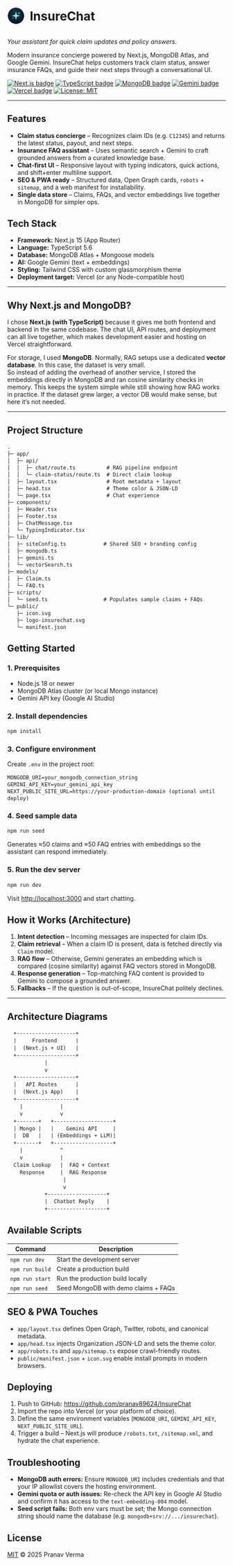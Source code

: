 <div style="display: flex; align-items: center;">  <img src="./public/icon.svg" alt="InsureChat" width="40" height="40"/> <h1 style="margin-left: 12px; margin-top: 20px;">InsureChat</h1>
</div>

*Your assistant for quick claim updates and policy answers.*

Modern insurance concierge powered by Next.js, MongoDB Atlas, and Google Gemini. InsureChat helps customers track claim status, answer insurance FAQs, and guide their next steps through a conversational UI.



[![Next.js badge](https://img.shields.io/badge/Next.js-15.5-black?logo=next.js)](https://nextjs.org/)
[![TypeScript badge](https://img.shields.io/badge/TypeScript-5.6-blue?logo=typescript)](https://www.typescriptlang.org/)
[![MongoDB badge](https://img.shields.io/badge/MongoDB-Atlas-green?logo=mongodb)](https://www.mongodb.com/)
[![Gemini badge](https://img.shields.io/badge/Google-Gemini-orange)](https://cloud.google.com/gemini)
[![Vercel badge](https://img.shields.io/badge/Vercel-Deploy-black?logo=vercel)](https://vercel.com/)
[![License: MIT](https://img.shields.io/badge/License-MIT-green)](LICENSE)

---

## Features

- **Claim status concierge** – Recognizes claim IDs (e.g. `C12345`) and returns the latest status, payout, and next steps.
- **Insurance FAQ assistant** – Uses semantic search + Gemini to craft grounded answers from a curated knowledge base.
- **Chat-first UI** – Responsive layout with typing indicators, quick actions, and shift+enter multiline support.
- **SEO & PWA ready** – Structured data, Open Graph cards, `robots` + `sitemap`, and a web manifest for installability.
- **Single data store** – Claims, FAQs, and vector embeddings live together in MongoDB for simpler ops.

## Tech Stack

- **Framework:** Next.js 15 (App Router)
- **Language:** TypeScript 5.6
- **Database:** MongoDB Atlas + Mongoose models
- **AI:** Google Gemini (text + embeddings)
- **Styling:** Tailwind CSS with custom glassmorphism theme
- **Deployment target:** Vercel (or any Node-compatible host)

---

## Why Next.js and MongoDB?

I chose **Next.js (with TypeScript)** because it gives me both frontend and backend in the same codebase. The chat UI, API routes, and deployment can all live together, which makes development easier and hosting on Vercel straightforward.

For storage, I used **MongoDB**. Normally, RAG setups use a dedicated **vector database**. In this case, the dataset is very small.  
So instead of adding the overhead of another service, I stored the embeddings directly in MongoDB and ran cosine similarity checks in memory. This keeps the system simple while still showing how RAG works in practice. If the dataset grew larger, a vector DB would make sense, but here it’s not needed.

---

## Project Structure

```
.
├─ app/
│  ├─ api/
│  │  ├─ chat/route.ts          # RAG pipeline endpoint
│  │  └─ claim-status/route.ts  # Direct claim lookup
│  ├─ layout.tsx                # Root metadata + layout
│  ├─ head.tsx                  # Theme color & JSON-LD
│  └─ page.tsx                  # Chat experience
├─ components/
│  ├─ Header.tsx
│  ├─ Footer.tsx
│  ├─ ChatMessage.tsx
│  └─ TypingIndicator.tsx
├─ lib/
│  ├─ siteConfig.ts            # Shared SEO + branding config
│  ├─ mongodb.ts
│  ├─ gemini.ts
│  └─ vectorSearch.ts
├─ models/
│  ├─ Claim.ts
│  └─ FAQ.ts
├─ scripts/
│  └─ seed.ts                  # Populates sample claims + FAQs
└─ public/
   ├─ icon.svg
   ├─ logo-insurechat.svg
   └─ manifest.json
```

## Getting Started

### 1. Prerequisites

- Node.js 18 or newer
- MongoDB Atlas cluster (or local Mongo instance)
- Gemini API key (Google AI Studio)

### 2. Install dependencies

```bash
npm install
```

### 3. Configure environment

Create `.env` in the project root:

```env
MONGODB_URI=your_mongodb_connection_string
GEMINI_API_KEY=your_gemini_api_key
NEXT_PUBLIC_SITE_URL=https://your-production-domain (optional until deploy)
```

### 4. Seed sample data

```bash
npm run seed
```

Generates ≈50 claims and ≈50 FAQ entries with embeddings so the assistant can respond immediately.

### 5. Run the dev server

```bash
npm run dev
```

Visit <http://localhost:3000> and start chatting.

## How it Works (Architecture)

1. **Intent detection** – Incoming messages are inspected for claim IDs.
2. **Claim retrieval** – When a claim ID is present, data is fetched directly via `Claim` model.
3. **RAG flow** – Otherwise, Gemini generates an embedding which is compared (cosine similarity) against FAQ vectors stored in MongoDB.
4. **Response generation** – Top-matching FAQ content is provided to Gemini to compose a grounded answer.
5. **Fallbacks** – If the question is out-of-scope, InsureChat politely declines.

---

## Architecture Diagrams

```txt
  +-------------------+
  |     Frontend      |
  |  (Next.js + UI)   |
  +-------------------+
            |
            v
  +-------------------+
  |   API Routes      |
  |  (Next.js App)    |
  +-------------------+
    |            |
    v            v
  +-------+   +-------------------+
  | Mongo |   |    Gemini API     |
  |  DB   |   | (Embeddings + LLM)|
  +-------+   +-------------------+
    |            ^
    v            |
  Claim Lookup   |  FAQ + Context
    Response     |  RAG Response
                  |
                  v
            +-------------------+
            |  Chatbot Reply    |
            +-------------------+
```

## Available Scripts

| Command | Description |
|---------|-------------|
| `npm run dev` | Start the development server |
| `npm run build` | Create a production build |
| `npm run start` | Run the production build locally |
| `npm run seed` | Seed MongoDB with demo claims + FAQs |

## SEO & PWA Touches

- `app/layout.tsx` defines Open Graph, Twitter, robots, and canonical metadata.
- `app/head.tsx` injects Organization JSON-LD and sets the theme color.
- `app/robots.ts` and `app/sitemap.ts` expose crawl-friendly routes.
- `public/manifest.json` + `icon.svg` enable install prompts in modern browsers.

## Deploying

1. Push to GitHub: <https://github.com/pranav89624/InsureChat>
2. Import the repo into Vercel (or your platform of choice).
3. Define the same environment variables (`MONGODB_URI`, `GEMINI_API_KEY`, `NEXT_PUBLIC_SITE_URL`).
4. Trigger a build – Next.js will produce `/robots.txt`, `/sitemap.xml`, and hydrate the chat experience.

## Troubleshooting

- **MongoDB auth errors:** Ensure `MONGODB_URI` includes credentials and that your IP allowlist covers the hosting environment.
- **Gemini quota or auth issues:** Re-check the API key in Google AI Studio and confirm it has access to the `text-embedding-004` model.
- **Seed script fails:** Both env vars must be set; the Mongo connection string should name the database (e.g. `mongodb+srv://.../insurechat`).

## License

[MIT](LICENSE) © 2025 Pranav Verma
